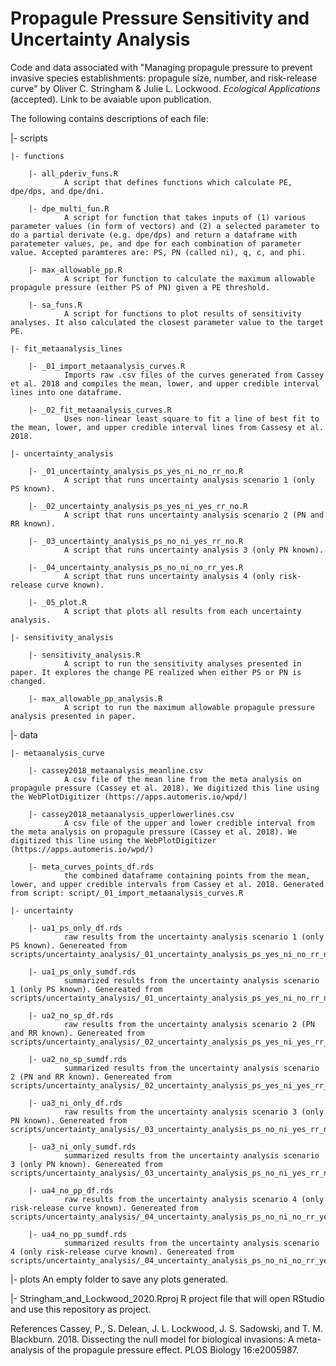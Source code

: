# Propagule Pressure Sensitivity and Uncertainty Analysis
Code and data associated with "Managing propagule pressure to prevent invasive species establishments: propagule size, number, and risk-release curve" by Oliver C. Stringham & Julie L. Lockwood. _Ecological Applications_ (accepted). Link to be avaiable upon publication.


The following contains descriptions of each file: 

|- scripts
	
	|- functions
		
		|- all_pderiv_funs.R
				A script that defines functions which calculate PE, dpe/dps, and dpe/dni.
				
		|- dpe_multi_fun.R
				A script for function that takes inputs of (1) various parameter values (in form of vectors) and (2) a selected parameter to do a partial derivate (e.g. dpe/dps) and return a dataframe with paratemeter values, pe, and dpe for each combination of parameter value. Accepted paramteres are: PS, PN (called ni), q, c, and phi.
		
		|- max_allowable_pp.R
				A script for function to calculate the maximum allowable propagule pressure (either PS of PN) given a PE threshold.
				
		|- sa_funs.R
				A script for functions to plot results of sensitivity analyses. It also calculated the closest parameter value to the target PE.
		
	|- fit_metaanalysis_lines
		
		|- _01_import_metaanalysis_curves.R
				Imports raw .csv files of the curves generated from Cassey et al. 2018 and compiles the mean, lower, and upper credible interval lines into one dataframe.
				
		|- _02_fit_metaanalysis_curves.R
				Uses non-linear least square to fit a line of best fit to the mean, lower, and upper credible interval lines from Cassesy et al. 2018.
		
	|- uncertainty_analysis
		
		|- _01_uncertainty_analysis_ps_yes_ni_no_rr_no.R
				A script that runs uncertainty analysis scenario 1 (only PS known).
		
		|- _02_uncertainty_analysis_ps_yes_ni_yes_rr_no.R
				A script that runs uncertainty analysis scenario 2 (PN and RR known).
		
		|- _03_uncertainty_analysis_ps_no_ni_yes_rr_no.R
				A script that runs uncertainty analysis 3 (only PN known).
		
		|- _04_uncertainty_analysis_ps_no_ni_no_rr_yes.R
				A script that runs uncertainty analysis 4 (only risk-release curve known).
		
		|- _05_plot.R
				A script that plots all results from each uncertainty analysis.
	
	|- sensitivity_analysis
	
		|- sensitivity_analysis.R
				A script to run the sensitivity analyses presented in paper. It explores the change PE realized when either PS or PN is changed. 
				
		|- max_allowable_pp_analysis.R
				A script to run the maximum allowable propagule pressure analysis presented in paper. 

|- data

	|- metaanalysis_curve
		
		|- cassey2018_metaanalysis_meanline.csv 
				A csv file of the mean line from the meta analysis on propagule pressure (Cassey et al. 2018). We digitized this line using the WebPlotDigitizer (https://apps.automeris.io/wpd/)
		
		|- cassey2018_metaanalysis_upperlowerlines.csv 
				A csv file of the upper and lower credible interval from the meta analysis on propagule pressure (Cassey et al. 2018). We digitized this line using the WebPlotDigitizer (https://apps.automeris.io/wpd/)
		
		|- meta_curves_points_df.rds
				the combined dataframe containing points from the mean, lower, and upper credible intervals from Cassey et al. 2018. Generated from script: script/_01_import_metaanalysis_curves.R
		
	|- uncertainty
		
		|- ua1_ps_only_df.rds
				raw results from the uncertainty analysis scenario 1 (only PS known). Genereated from scripts/uncertainty_analysis/_01_uncertainty_analysis_ps_yes_ni_no_rr_no.R
		
		|- ua1_ps_only_sumdf.rds
				summarized results from the uncertainty analysis scenario 1 (only PS known). Genereated from scripts/uncertainty_analysis/_01_uncertainty_analysis_ps_yes_ni_no_rr_no.R
		
		|- ua2_no_sp_df.rds
				raw results from the uncertainty analysis scenario 2 (PN and RR known). Genereated from scripts/uncertainty_analysis/_02_uncertainty_analysis_ps_yes_ni_yes_rr_no.R
		
		|- ua2_no_sp_sumdf.rds
				summarized results from the uncertainty analysis scenario 2 (PN and RR known). Genereated from scripts/uncertainty_analysis/_02_uncertainty_analysis_ps_yes_ni_yes_rr_no.R
		
		|- ua3_ni_only_df.rds
				raw results from the uncertainty analysis scenario 3 (only PN known). Genereated from scripts/uncertainty_analysis/_03_uncertainty_analysis_ps_no_ni_yes_rr_no.R
		
		|- ua3_ni_only_sumdf.rds
				summarized results from the uncertainty analysis scenario 3 (only PN known). Genereated from scripts/uncertainty_analysis/_03_uncertainty_analysis_ps_no_ni_yes_rr_no.R
		
		|- ua4_no_pp_df.rds
				raw results from the uncertainty analysis scenario 4 (only risk-release curve known). Genereated from scripts/uncertainty_analysis/_04_uncertainty_analysis_ps_no_ni_no_rr_yes.R
		
		|- ua4_no_pp_sumdf.rds
				summarized results from the uncertainty analysis scenario 4 (only risk-release curve known). Genereated from scripts/uncertainty_analysis/_04_uncertainty_analysis_ps_no_ni_no_rr_yes.R	
		
|- plots
	An empty folder to save any plots generated. 
		
|- Stringham_and_Lockwood_2020.Rproj
		R project file that will open RStudio and use this repository as project. 
		
		
		
References
Cassey, P., S. Delean, J. L. Lockwood, J. S. Sadowski, and T. M. Blackburn. 2018. Dissecting the null model for biological invasions: A meta-analysis of the propagule pressure effect. PLOS Biology 16:e2005987.
